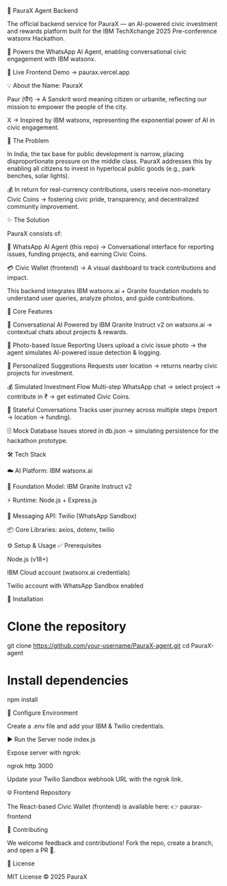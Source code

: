 🤖 PauraX Agent Backend

The official backend service for PauraX — an AI-powered civic investment and rewards platform built for the IBM TechXchange 2025 Pre-conference watsonx Hackathon.

📱 Powers the WhatsApp AI Agent, enabling conversational civic engagement with IBM watsonx.

🔗 Live Frontend Demo → paurax.vercel.app

💡 About the Name: PauraX

Paur (पौर) → A Sanskrit word meaning citizen or urbanite, reflecting our mission to empower the people of the city.

X → Inspired by IBM watsonx, representing the exponential power of AI in civic engagement.

🎯 The Problem

In India, the tax base for public development is narrow, placing disproportionate pressure on the middle class.
PauraX addresses this by enabling all citizens to invest in hyperlocal public goods (e.g., park benches, solar lights).

💰 In return for real-currency contributions, users receive non-monetary Civic Coins → fostering civic pride, transparency, and decentralized community improvement.

✨ The Solution

PauraX consists of:

📱 WhatsApp AI Agent (this repo) → Conversational interface for reporting issues, funding projects, and earning Civic Coins.

💳 Civic Wallet (frontend) → A visual dashboard to track contributions and impact.

This backend integrates IBM watsonx.ai + Granite foundation models to understand user queries, analyze photos, and guide contributions.

🚀 Core Features

💬 Conversational AI
Powered by IBM Granite Instruct v2 on watsonx.ai → contextual chats about projects & rewards.

📸 Photo-based Issue Reporting
Users upload a civic issue photo → the agent simulates AI-powered issue detection & logging.

📍 Personalized Suggestions
Requests user location → returns nearby civic projects for investment.

💰 Simulated Investment Flow
Multi-step WhatsApp chat → select project → contribute in ₹ → get estimated Civic Coins.

🔄 Stateful Conversations
Tracks user journey across multiple steps (report → location → funding).

🗄️ Mock Database
Issues stored in db.json → simulating persistence for the hackathon prototype.

🛠️ Tech Stack

☁️ AI Platform: IBM watsonx.ai

🧠 Foundation Model: IBM Granite Instruct v2

⚡ Runtime: Node.js + Express.js

📲 Messaging API: Twilio (WhatsApp Sandbox)

📦 Core Libraries: axios, dotenv, twilio

⚙️ Setup & Usage
✅ Prerequisites

Node.js (v18+)

IBM Cloud account (watsonx.ai credentials)

Twilio account with WhatsApp Sandbox enabled

🔧 Installation
# Clone the repository
git clone https://github.com/your-username/PauraX-agent.git
cd PauraX-agent

# Install dependencies
npm install

🔑 Configure Environment

Create a .env file and add your IBM & Twilio credentials.

▶️ Run the Server
node index.js


Expose server with ngrok:

ngrok http 3000


Update your Twilio Sandbox webhook URL with the ngrok link.

🌐 Frontend Repository

The React-based Civic Wallet (frontend) is available here:
👉 paurax-frontend

🤝 Contributing

We welcome feedback and contributions! Fork the repo, create a branch, and open a PR 🚀.

📜 License

MIT License © 2025 PauraX
